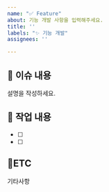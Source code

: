 ```yaml
---
name: "✅ Feature"
about: 기능 개발 사항을 입력해주세요.
title: ''
labels: "✨ 기능 개발"
assignees: ''

---
```


## :bookmark_tabs: 이슈 내용
설명을 작성하세요.

## :pencil:  작업 내용
- [ ]
- [ ]

## :round_pushpin:ETC
기타사항
